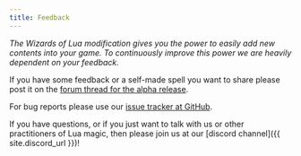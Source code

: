 ```yaml
---
title: Feedback
---
```

*The Wizards of Lua modification gives you the power to easily add new contents into your game.
To continuously improve this power we are heavily dependent on your feedback.*

If you have some feedback or a self-made spell you want to share please post it on the [forum thread for the alpha release](http://www.minecraftforum.net/forums/mapping-and-modding/minecraft-mods/2855015).

For bug reports please use our [issue tracker at GitHub](https://github.com/wizards-of-lua/wizards-of-lua/issues).

If you have questions, or if you just want to talk with us or other practitioners of Lua magic, then please join us at our [discord channel]({{ site.discord_url }})!
